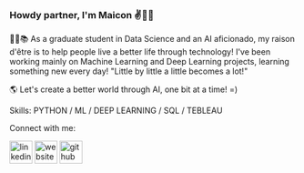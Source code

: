 ### Howdy partner, I'm Maicon ✌️:man_technologist:

:scientist::books: As a graduate student in Data Science and an AI aficionado, my raison d'être is to help people live a better life through technology! I've been working mainly on Machine Learning and Deep Learning projects, learning something new every day! "Little by little a little becomes a lot!"  

🌎 Let's create a better world through AI, one bit at a time! =)

Skills: PYTHON / ML / DEEP LEARNING / SQL / TEBLEAU

Connect with me:

[<img src='https://cdn.jsdelivr.net/npm/simple-icons@3.0.1/icons/linkedin.svg' alt='linkedin' height='40'>](https://www.linkedin.com/in/maiconr/)  [<img src='https://cdn.jsdelivr.net/npm/simple-icons@3.0.1/icons/icloud.svg' alt='website' height='40'>](https://maiconrodrigues.net/)  [<img src='https://cdn.jsdelivr.net/npm/simple-icons@3.0.1/icons/github.svg' alt='github' height='40'>](https://polymathing.github.io/Maicon_Portfolio/)  

